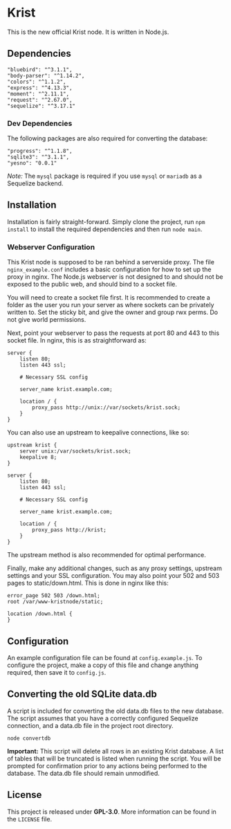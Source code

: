 # Krist

This is the new official Krist node. It is written in Node.js.

## Dependencies

    "bluebird": "^3.1.1",
    "body-parser": "^1.14.2",
    "colors": "^1.1.2",
    "express": "^4.13.3",
    "moment": "^2.11.1",
    "request": "^2.67.0",
    "sequelize": "^3.17.1"

### Dev Dependencies

The following packages are also required for converting the database:

    "progress": "^1.1.8",
    "sqlite3": "^3.1.1",
    "yesno": "0.0.1"

_Note:_ The `mysql` package is required if you use `mysql` or `mariadb` as a Sequelize backend.

## Installation

Installation is fairly straight-forward. Simply clone the project, run `npm install` to install the required
dependencies and then run `node main`.

### Webserver Configuration

This Krist node is supposed to be ran behind a serverside proxy. The file `nginx_example.conf` includes a basic
configuration for how to set up the proxy in nginx. The Node.js webserver is not designed to and should not be exposed
to the public web, and should bind to a socket file.

You will need to create a socket file first. It is recommended to create a folder as the user you run your server as
where sockets can be privately written to. Set the sticky bit, and give the owner and group rwx perms. Do not give
world permissions.

Next, point your webserver to pass the requests at port 80 and 443 to this socket file. In nginx, this is as
straightforward as:

```
server {
    listen 80;
    listen 443 ssl;

    # Necessary SSL config

    server_name krist.example.com;

    location / {
        proxy_pass http://unix://var/sockets/krist.sock;
    }
}
```

You can also use an upstream to keepalive connections, like so:

```
upstream krist {
	server unix:/var/sockets/krist.sock;
	keepalive 8;
}

server {
    listen 80;
    listen 443 ssl;

    # Necessary SSL config

    server_name krist.example.com;

    location / {
        proxy_pass http://krist;
    }
}
```

The upstream method is also recommended for optimal performance.

Finally, make any additional changes, such as any proxy settings, upstream settings and your SSL configuration. You may
also point your 502 and 503 pages to static/down.html. This is done in nginx like this:

```
error_page 502 503 /down.html;
root /var/www-kristnode/static;

location /down.html {
}
```

## Configuration

An example configuration file can be found at `config.example.js`. To configure the project, make a copy of this
file and change anything required, then save it to `config.js`.

## Converting the old SQLite data.db

A script is included for converting the old data.db files to the new database. The script assumes that you have
a correctly configured Sequelize connection, and a data.db file in the project root directory.

```
node convertdb
```

**Important:** This script will delete all rows in an existing Krist database. A list of tables that will be truncated
is listed when running the script. You will be prompted for confirmation prior to any actions being performed to
the database. The data.db file should remain unmodified.

## License

This project is released under **GPL-3.0**. More information can be found in the `LICENSE` file.
